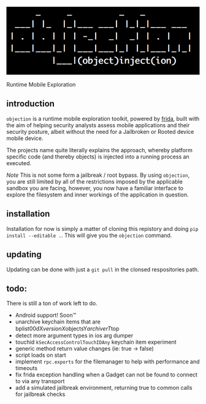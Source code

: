 ![objection](images/objection.png)

Runtime Mobile Exploration

## introduction
`objection` is a runtime mobile exploration toolkit, powered by [frida](https://www.frida.re/), built with the aim of helping security analysts assess mobile applications and their security posture, albeit without the need for a Jailbroken or Rooted device mobile device.

The projects name quite literally explains the approach, whereby platform specific code (and thereby objects) is injected into a running process an executed.

*Note* This is not some form a jailbreak / root bypass. By using `objection`, you are still limited by all of the restrictions imposed by the applicable sandbox you are facing, however, you now have a familiar interface to explore the filesystem and inner workings of the application in question.

## installation
Installation for now is simply a matter of cloning this repistory and doing `pip install --editable .`. This will give you the `objection` command.  

## updating
Updating can be done with just a `git pull` in the clonsed respositories path.

## todo:
There is still a ton of work left to do.

- Android support! Soon™
- unarchive keychain items that are bplist00ԁX$versionX$objectsY$archiverT$top
- detect more argument types in ios arg dumper
- touchid `kSecAccessControlTouchIDAny` keychain item experiment
- generic method return value changes (ie: true -> false)
- script loads on start
- implement `rpc.exports` for the filemanager to help with performance and timeouts
- fix frida exception handling when a Gadget can not be found to connect to via any transport
- add a simulated jailbreak environment, returning true to common calls for jailbreak checks
